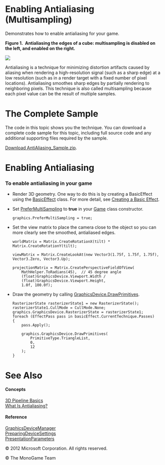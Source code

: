 

# Enabling Antialiasing (Multisampling)

Demonstrates how to enable antialiasing for your game.

**Figure 1.  Antialiasing the edges of a cube: multisampling is disabled on the left, and enabled on the right.**

![](graphics_aa.jpg)

Antialiasing is a technique for minimizing distortion artifacts caused by aliasing when rendering a high-resolution signal (such as a sharp edge) at a low resolution (such as in a render target with a fixed number of pixel locations). Antialiasing smoothes sharp edges by partially rendering to neighboring pixels. This technique is also called multisampling because each pixel value can be the result of multiple samples.

# The Complete Sample

The code in this topic shows you the technique. You can download a complete code sample for this topic, including full source code and any additional supporting files required by the sample.

[Download AntiAliasing_Sample.zip](http://go.microsoft.com/fwlink/?LinkId=258681).

# Enabling Antialiasing

### To enable antialiasing in your game

*   Render 3D geometry. One way to do this is by creating a BasicEffect using the [BasicEffect](T_Microsoft_Xna_Framework_Graphics_BasicEffect.md) class. For more detail, see [Creating a Basic Effect](Use_BasicEffect.md).
    
*   Set [PreferMultiSampling](P_Microsoft_Xna_Framework_GraphicsDeviceManager_PreferMultiSampling.md) to **true** in your [Game](T_Microsoft_Xna_Framework_Game.md) class constructor.
    
    ```
    graphics.PreferMultiSampling = true;
    ```
    
*   Set the view matrix to place the camera close to the object so you can more clearly see the smoothed, antialiased edges.
    
    ```
    worldMatrix = Matrix.CreateRotationX(tilt) * Matrix.CreateRotationY(tilt);
    
    viewMatrix = Matrix.CreateLookAt(new Vector3(1.75f, 1.75f, 1.75f), Vector3.Zero, Vector3.Up);
    
    projectionMatrix = Matrix.CreatePerspectiveFieldOfView(
        MathHelper.ToRadians(45),  // 45 degree angle
        (float)GraphicsDevice.Viewport.Width /
        (float)GraphicsDevice.Viewport.Height,
        1.0f, 100.0f);
    ```
    
*   Draw the geometry by calling [GraphicsDevice.DrawPrimitives](M_Microsoft_Xna_Framework_Graphics_GraphicsDevice_DrawPrimitives.md).
    
    ```
    RasterizerState rasterizerState1 = new RasterizerState();
    rasterizerState1.CullMode = CullMode.None;
    graphics.GraphicsDevice.RasterizerState = rasterizerState1;
    foreach (EffectPass pass in basicEffect.CurrentTechnique.Passes)
    {
        pass.Apply();
    
        graphics.GraphicsDevice.DrawPrimitives(
            PrimitiveType.TriangleList,
            0,
            12
        );
    }
    ```
    

# See Also

#### Concepts

[3D Pipeline Basics](3DGraphics_Overview.md)  
[What Is Antialiasing?](WhatIs_Antialiasing.md)  

#### Reference

[GraphicsDeviceManager](T_Microsoft_Xna_Framework_GraphicsDeviceManager.md)  
[PreparingDeviceSettings](E_Microsoft_Xna_Framework_GraphicsDeviceManager_PreparingDeviceSettings.md)  
[PresentationParameters](T_Microsoft_Xna_Framework_Graphics_PresentationParameters.md)  

© 2012 Microsoft Corporation. All rights reserved.  

© The MonoGame Team